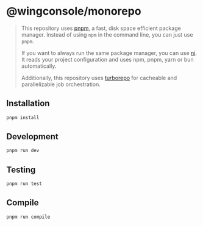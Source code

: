 # @wingconsole/monorepo

> This repository uses [pnpm](https://pnpm.io/), a fast, disk space efficient package manager. Instead of using `npm` in the command line, you can just use `pnpm`.
>
> If you want to always run the same package manager, you can use [ni](https://github.com/antfu/ni#readme). It reads your project configuration and uses npm, pnpm, yarn or bun automatically.
>
> Additionally, this repository uses [turborepo](https://turbo.build/repo) for cacheable and parallelizable job orchestration.

## Installation

```sh
pnpm install
```

## Development

```sh
pnpm run dev
```

## Testing

```sh
pnpm run test
```

## Compile

```sh
pnpm run compile
```
